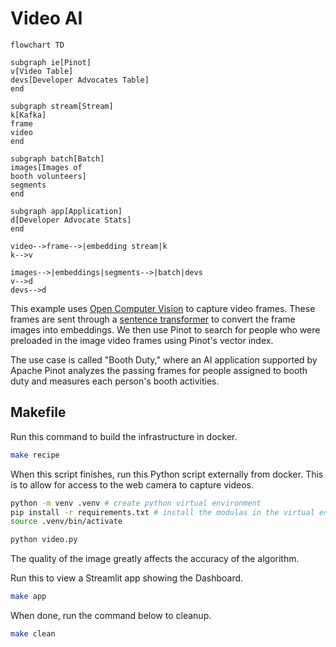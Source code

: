 # Video AI

```mermaid
flowchart TD

subgraph ie[Pinot]
v[Video Table]
devs[Developer Advocates Table]
end

subgraph stream[Stream]
k[Kafka]
frame
video
end

subgraph batch[Batch]
images[Images of 
booth volunteers]
segments
end

subgraph app[Application]
d[Developer Advocate Stats]
end

video-->frame-->|embedding stream|k
k-->v

images-->|embeddings|segments-->|batch|devs
v-->d
devs-->d

```

This example uses [Open Computer Vision]([https://](https://opencv.org/)) to capture video frames. These frames are sent through a [sentence transformer](https://sbert.net/) to convert the frame images into embeddings. We then use Pinot to search for people who were preloaded in the image video frames using Pinot's vector index.

The use case is called "Booth Duty," where an AI application supported by Apache Pinot analyzes the passing frames for people assigned to booth duty and measures each person's booth activities.

## Makefile

Run this command to build the infrastructure in docker.

```bash
make recipe
```

When this script finishes, run this Python script externally from docker. This is to allow for access to the web camera to capture videos.

```bash
python -m venv .venv # create python virtual environment
pip install -r requirements.txt # install the modulas in the virtual environment
source .venv/bin/activate

python video.py
```

The quality of the image greatly affects the accuracy of the algorithm. 

Run this to view a Streamlit app showing the Dashboard.

```bash
make app
```

When done, run the command below to cleanup.

```bash
make clean
```